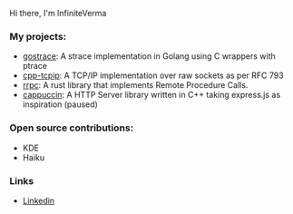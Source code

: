 Hi there, I'm InfiniteVerma

### My projects:
 - [gostrace](https://github.com/InfiniteVerma/gostrace): A strace implementation in Golang using C wrappers with ptrace
 - [cpp-tcpip](https://github.com/InfiniteVerma/cpp-tcpip): A TCP/IP implementation over raw sockets as per RFC 793
 - [rrpc](https://github.com/InfiniteVerma/rrpc): A rust library that implements Remote Procedure Calls.
 - [cappuccin](https://github.com/InfiniteVerma/cappuccin): A HTTP Server library written in C++ taking express.js as inspiration (paused)

### Open source contributions:

 - KDE
 - Haiku

### Links

 - [Linkedin](https://www.linkedin.com/in/anant-verma/)
